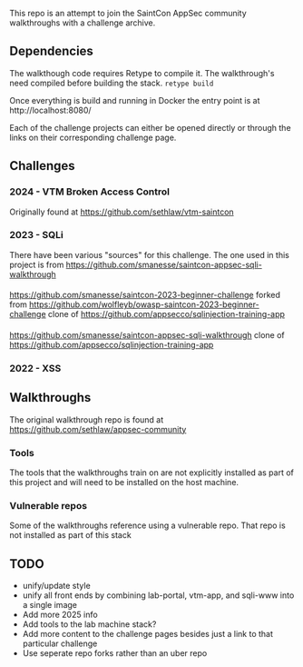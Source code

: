 This repo is an attempt to join the SaintCon AppSec community walkthroughs with a challenge archive.


## Dependencies
The walkthough code requires Retype to compile it.
The walkthrough's need compiled before building the stack.
`retype build`

Once everything is build and running in Docker the entry point is at http://localhost:8080/

Each of the challenge projects can either be opened directly or through the links on their corresponding challenge page.

## Challenges

### 2024 - VTM Broken Access Control
Originally found at https://github.com/sethlaw/vtm-saintcon

### 2023 - SQLi
There have been various "sources" for this challenge.  The one used in this project is from https://github.com/smanesse/saintcon-appsec-sqli-walkthrough

#### 
https://github.com/smanesse/saintcon-2023-beginner-challenge 
forked from 
https://github.com/wolfleyb/owasp-saintcon-2023-beginner-challenge 
clone of
https://github.com/appsecco/sqlinjection-training-app

#### 
https://github.com/smanesse/saintcon-appsec-sqli-walkthrough
clone of
https://github.com/appsecco/sqlinjection-training-app

### 2022 - XSS


## Walkthroughs
The original walkthrough repo is found at https://github.com/sethlaw/appsec-community

### Tools
The tools that the walkthroughs train on are not explicitly installed as part of this project and will need to be installed on the host machine.

### Vulnerable repos
Some of the walkthroughs reference using a vulnerable repo.  That repo is not installed as part of this stack

## TODO
- unify/update style
- unify all front ends by combining lab-portal, vtm-app, and sqli-www into a single image
- Add more 2025 info
- Add tools to the lab machine stack?
- Add more content to the challenge pages besides just a link to that particular challenge
- Use seperate repo forks rather than an uber repo
